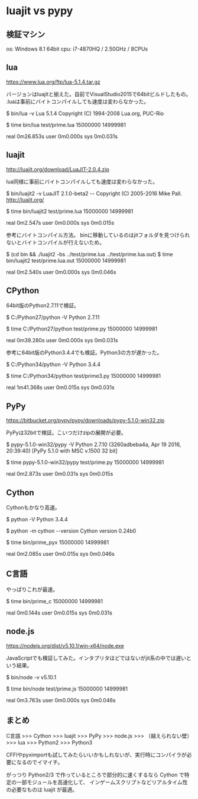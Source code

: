 ﻿luajit vs pypy
==============

検証マシン
----------

os: Windows 8.1 64bit
cpu: i7-4870HQ / 2.50GHz / 8CPUs


lua
---

https://www.lua.org/ftp/lua-5.1.4.tar.gz

バージョンはluajitと揃えた。自前でVisualStudio2015で64bitビルドしたもの。
.luaは事前にバイトコンパイルしても速度は変わらなかった。

  $ bin/lua -v
  Lua 5.1.4  Copyright (C) 1994-2008 Lua.org, PUC-Rio

  $ time bin/lua test/prime.lua 15000000
  14999981

  real    0m26.853s
  user    0m0.000s
  sys     0m0.031s


luajit
------

http://luajit.org/download/LuaJIT-2.0.4.zip

lua同様に事前にバイトコンパイルしても速度は変わらなかった。

  $ bin/luajit2 -v
  LuaJIT 2.1.0-beta2 -- Copyright (C) 2005-2016 Mike Pall. http://luajit.org/

  $ time bin/luajit2 test/prime.lua 15000000
  14999981

  real    0m2.547s
  user    0m0.000s
  sys     0m0.015s

参考にバイトコンパイル方法。
binに移動しているのはjitフォルダを見つけられないとバイトコンパイルが行えないため。

  $ (cd bin && ./luajit2 -bs ../test/prime.lua ../test/prime.lua.out)
  $ time bin/luajit2 test/prime.lua.out 15000000
  14999981

  real    0m2.540s
  user    0m0.000s
  sys     0m0.046s


CPython
-------

64bit版のPython2.7.11で検証。

  $ C:/Python27/python -V
  Python 2.7.11

  $ time C:/Python27/python test/prime.py 15000000
  14999981

  real    0m39.280s
  user    0m0.000s
  sys     0m0.031s

参考に64bit版のPython3.4.4でも検証。Python3の方が遅かった。

  $ C:/Python34/python -V
  Python 3.4.4

  $ time C:/Python34/python test/prime3.py 15000000
  14999981

  real    1m41.368s
  user    0m0.015s
  sys     0m0.031s


PyPy
----

https://bitbucket.org/pypy/pypy/downloads/pypy-5.1.0-win32.zip

PyPyは32bitで検証。こいつだけzipの展開が必要。

  $ pypy-5.1.0-win32/pypy -V
  Python 2.7.10 (3260adbeba4a, Apr 19 2016, 20:39:40)
  [PyPy 5.1.0 with MSC v.1500 32 bit]

  $ time pypy-5.1.0-win32/pypy test/prime.py 15000000
  14999981

  real    0m2.873s
  user    0m0.031s
  sys     0m0.015s


Cython
------

Cythonもかなり高速。

  $ python -V
  Python 3.4.4

  $ python -m cython --version
  Cython version 0.24b0

  $ time bin/prime_pyx 15000000
  14999981

  real    0m2.085s
  user    0m0.015s
  sys     0m0.046s


C言語
-----

やっぱりこれが最速。

  $ time bin/prime_c 15000000
  14999981

  real    0m0.144s
  user    0m0.015s
  sys     0m0.031s


node.js
-------

https://nodejs.org/dist/v5.10.1/win-x64/node.exe

JavaScriptでも検証してみた。インタプリタほどではないがjit系の中では遅いという結果。

  $ bin/node -v
  v5.10.1

  $ time bin/node test/prime.js 15000000
  14999981

  real    0m3.763s
  user    0m0.000s
  sys     0m0.046s


まとめ
------

C言語 >>> Cython >>> luajit >>> PyPy >>> node.js >>> （越えられない壁） >>> lua >>> Python2 >>> Python3

CFFIやpyximportも試してみたらいいかもしれないが、実行時にコンパイラが必要になるのでイマイチ。

がっつり Python2/3 で作っているところで部分的に速くするなら Cython で特定の一部モジュールを高速化して、
インゲームスクリプトなどリアルタイム性の必要なものは luajit が最適。

